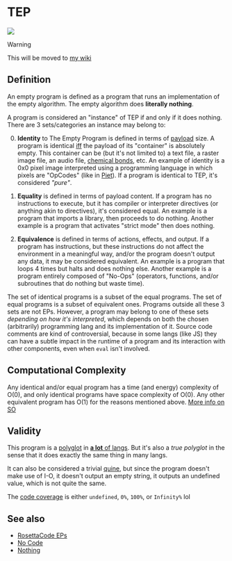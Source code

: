 # TEP
![](logo.svg)

> [!warning]
> This will be moved to [my wiki](https://github.com/Rudxain/RX-wiki)

## Definition
An empty program is defined as a program that runs an implementation of the empty algorithm. The empty algorithm does **literally nothing**.

A program is considered an "instance" of TEP if and only if it does nothing. There are 3 sets/categories an instance may belong to:

0. **Identity** to The Empty Program is defined in terms of [payload](https://en.wikipedia.org/wiki/Payload_(computing)) size. A program is identical [iff](https://en.wikipedia.org/wiki/If_and_only_if) the payload of its "container" is absolutely empty. This container can be (but it's not limited to) a text file, a raster image file, an audio file, [chemical bonds](https://en.wikipedia.org/wiki/Chemical_computer), etc. An example of identity is a 0x0 pixel image interpreted using a programming language in which pixels are "OpCodes" (like in [Piet](https://esolangs.org/wiki/Piet)). If a program is identical to TEP, it's considered *"pure"*.

1. **Equality** is defined in terms of payload content. If a program has no instructions to execute, but it has compiler or interpreter directives (or anything akin to directives), it's considered equal. An example is a program that imports a library, then proceeds to do nothing. Another example is a program that activates "strict mode" then does nothing.

2. **Equivalence** is defined in terms of actions, effects, and output. If a program has instructions, but these instructions do not affect the environment in a meaningful way, and/or the program doesn't output any data, it may be considered equivalent. An example is a program that loops 4 times but halts and does nothing else. Another example is a program entirely composed of "No-Ops" (operators, functions, and/or subroutines that do nothing but waste time).

The set of identical programs is a subset of the equal programs. The set of equal programs is a subset of equivalent ones.
Programs outside all these 3 sets are not EPs. However, a program may belong to one of these sets *depending on how it's interpreted*, which depends on both the chosen (arbitrarily) programming lang and its implementation of it. Source code comments are kind of controversial, because in some langs (like JS) they can have a subtle impact in the runtime of a program and its interaction with other components, even when `eval` isn't involved.

## Computational Complexity
Any identical and/or equal program has a time (and energy) complexity of O(0), and only identical programs have space complexity of O(0). Any other equivalent program has O(1) for the reasons mentioned above. [More info on SO](https://stackoverflow.com/questions/3209139/is-the-time-complexity-of-the-empty-algorithm-o0)

## Validity
This program is a [polyglot](https://en.wikipedia.org/wiki/Polyglot_(computing)) in [**a lot** of langs](https://github.com/mathiasbynens/small). But it's also a *true polyglot* in the sense that it does exactly the same thing in many langs.

It can also be considered a trivial [quine](https://en.wikipedia.org/wiki/Quine_(computing)), but since the program doesn't make use of I-O, it doesn't output an empty string, it outputs an undefined value, which is not quite the same.

The [code coverage](https://en.wikipedia.org/wiki/Code_coverage) is either `undefined`, `0%`, `100%`, or `Infinity%` lol

## See also
- [RosettaCode EPs](https://www.rosettacode.org/wiki/Empty_program)
- [No Code](https://github.com/kelseyhightower/nocode)
- [Nothing](https://github.com/khooz/nothing)
